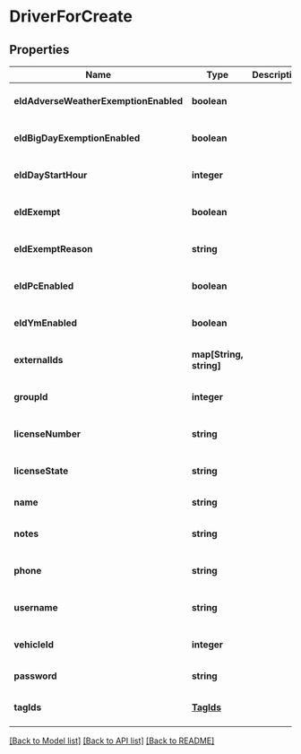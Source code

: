 # DriverForCreate

## Properties
Name | Type | Description | Notes
------------ | ------------- | ------------- | -------------
**eldAdverseWeatherExemptionEnabled** | **boolean** |  | [optional] [default to null]
**eldBigDayExemptionEnabled** | **boolean** |  | [optional] [default to null]
**eldDayStartHour** | **integer** |  | [optional] [default to null]
**eldExempt** | **boolean** |  | [optional] [default to null]
**eldExemptReason** | **string** |  | [optional] [default to null]
**eldPcEnabled** | **boolean** |  | [optional] [default to null]
**eldYmEnabled** | **boolean** |  | [optional] [default to null]
**externalIds** | **map[String, string]** |  | [optional] [default to null]
**groupId** | **integer** |  | [optional] [default to null]
**licenseNumber** | **string** |  | [optional] [default to null]
**licenseState** | **string** |  | [optional] [default to null]
**name** | **string** |  | [default to null]
**notes** | **string** |  | [optional] [default to null]
**phone** | **string** |  | [optional] [default to null]
**username** | **string** |  | [optional] [default to null]
**vehicleId** | **integer** |  | [optional] [default to null]
**password** | **string** |  | [default to null]
**tagIds** | [**TagIds**](TagIds.md) |  | [optional] [default to null]

[[Back to Model list]](../README.md#documentation-for-models) [[Back to API list]](../README.md#documentation-for-api-endpoints) [[Back to README]](../README.md)


